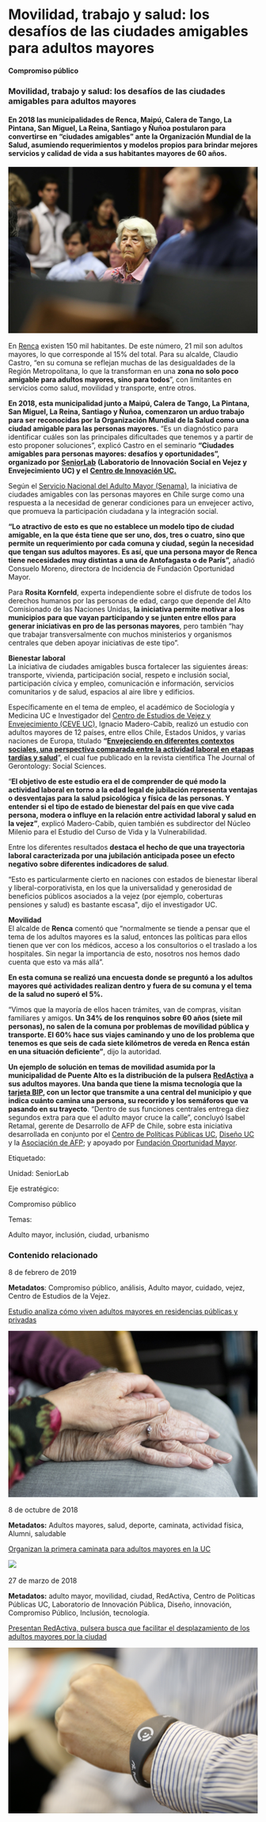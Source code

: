 # Movilidad, trabajo y salud: los desafíos de las ciudades amigables para adultos mayores

#### Compromiso público

### Movilidad, trabajo y salud: los desafíos de las ciudades amigables para adultos mayores

#### En 2018 las municipalidades de Renca, Maipú, Calera de Tango, La Pintana, San Miguel, La Reina, Santiago y Ñuñoa postularon para convertirse en “ciudades amigables” ante la Organización Mundial de la Salud, asumiendo requerimientos y modelos propios para brindar mejores servicios y calidad de vida a sus habitantes mayores de 60 años.

![La iniciativa de ciudades amigables busca fortalecer las &#xE1;reas de transporte, vivienda, participaci&#xF3;n social, respeto e inclusi&#xF3;n social, participaci&#xF3;n c&#xED;vica y empleo, comunicaci&#xF3;n e informaci&#xF3;n, servicios comunitarios y de salud, espacios al aire libre y edificios.](../../.gitbook/assets/adulto-mayor.jpg)

 En [Renca](https://www.renca.cl/permisos-de-circulacion/) existen 150 mil habitantes. De este número, 21 mil son adultos mayores, lo que corresponde al 15% del total. Para su alcalde, Claudio Castro, “en su comuna se reflejan muchas de las desigualdades de la Región Metropolitana, lo que la transforman en una **zona no solo poco amigable para adultos mayores, sino para todos**”, con limitantes en servicios como salud, movilidad y transporte, entre otros.  
  
**En 2018, esta municipalidad junto a Maipú, Calera de Tango, La Pintana, San Miguel, La Reina, Santiago y Ñuñoa, comenzaron un arduo trabajo para ser reconocidas por la Organización Mundial de la Salud como una ciudad amigable para las personas mayores.** “Es un diagnóstico para identificar cuáles son las principales dificultades que tenemos y a partir de esto proponer soluciones”, explicó Castro en el seminario **“Ciudades amigables para personas mayores: desafíos y oportunidades”, organizado por** [**SeniorLab**](http://seniorlab.cl/) **\(Laboratorio de Innovación Social en Vejez y Envejecimiento UC\) y el** [**Centro de Innovación UC.**](http://centrodeinnovacion.uc.cl/)  
  
Según el [Servicio Nacional del Adulto Mayor \(Senama\)](http://www.senama.gob.cl/), la iniciativa de ciudades amigables con las personas mayores en Chile surge como una respuesta a la necesidad de generar condiciones para un envejecer activo, que promueva la participación ciudadana y la integración social.  
  
**“Lo atractivo de esto es que no establece un modelo tipo de ciudad amigable, en la que ésta tiene que ser uno, dos, tres o cuatro, sino que permite un requerimiento por cada comuna y ciudad, según la necesidad que tengan sus adultos mayores. Es así, que una persona mayor de Renca tiene necesidades muy distintas a una de Antofagasta o de París”,** añadió Consuelo Moreno, directora de Incidencia de Fundación Oportunidad Mayor.  
  
Para **Rosita Kornfeld**, experta independiente sobre el disfrute de todos los derechos humanos por las personas de edad, cargo que depende del Alto Comisionado de las Naciones Unidas, **la iniciativa permite motivar a los municipios para que vayan participando y se junten entre ellos para generar iniciativas en pro de las personas mayores**, pero también “hay que trabajar transversalmente con muchos ministerios y organismos centrales que deben apoyar iniciativas de este tipo”.  
  
**Bienestar laboral**  
La iniciativa de ciudades amigables busca fortalecer las siguientes áreas: transporte, vivienda, participación social, respeto e inclusión social, participación cívica y empleo, comunicación e información, servicios comunitarios y de salud, espacios al aire libre y edificios.  
  
Específicamente en el tema de empleo, el académico de Sociología y Medicina UC e Investigador del [Centro de Estudios de Vejez y Envejecimiento \(CEVE UC\),](http://estudiosdevejez.uc.cl/) Ignacio Madero-Cabib, realizó un estudio con adultos mayores de 12 países, entre ellos Chile, Estados Unidos, y varias naciones de Europa, titulado **“**[**Envejeciendo en diferentes contextos sociales, una perspectiva comparada entre la actividad laboral en etapas tardías y salud**](http://goo.gl/8TX1DM)”, el cual fue publicado en la revista científica The Journal of Gerontology: Social Sciences.  
  
“**El objetivo de este estudio era el de comprender de qué modo la actividad laboral en torno a la edad legal de jubilación representa ventajas o desventajas para la salud psicológica y física de las personas. Y entender si el tipo de estado de bienestar del país en que vive cada persona, modera o influye en la relación entre actividad laboral y salud en la vejez”**, explicó Madero-Cabib, quien también es subdirector del Núcleo Milenio para el Estudio del Curso de Vida y la Vulnerabilidad.  
  
Entre los diferentes resultados **destaca el hecho de que una trayectoria laboral caracterizada por una jubilación anticipada posee un efecto negativo sobre diferentes indicadores de salud**. 

“Esto es particularmente cierto en naciones con estados de bienestar liberal y liberal-corporativista, en los que la universalidad y generosidad de beneficios públicos asociados a la vejez \(por ejemplo, coberturas pensiones y salud\) es bastante escasa", dijo el investigador UC.  
  
**Movilidad**  
El alcalde de **Renca** comentó que “normalmente se tiende a pensar que el tema de los adultos mayores es la salud, entonces las políticas para ellos tienen que ver con los médicos, acceso a los consultorios o el traslado a los hospitales. Sin negar la importancia de esto, nosotros nos hemos dado cuenta que esto va más allá”.  
  
**En esta comuna se realizó una encuesta donde se preguntó a los adultos mayores qué actividades realizan dentro y fuera de su comuna y el tema de la salud no superó el 5%.** 

“Vimos que la mayoría de ellos hacen trámites, van de compras, visitan familiares y amigos. **Un 34% de los renquinos sobre 60 años \(siete mil personas\), no salen de la comuna por problemas de movilidad pública y transporte. El 60% hace sus viajes caminando y uno de los problema que tenemos es que seis de cada siete kilómetros de vereda en Renca están en una situación deficiente”**, dijo la autoridad.  
  
**Un ejemplo de solución en temas de movilidad asumida por la municipalidad de Puente Alto es la distribución de la pulsera** [**RedActiva**](https://www.redactiva.cl/) **a sus adultos mayores. Una banda que tiene la misma tecnología que la** [**tarjeta BIP**](http://www.tarjetabip.cl/)**, con un lector que transmite a una central del municipio y que indica cuánto camina una persona, su recorrido y los semáforos que va pasando en su trayecto**. “Dentro de sus funciones centrales entrega diez segundos extra para que el adulto mayor cruce la calle”, concluyó Isabel Retamal, gerente de Desarrollo de AFP de Chile, sobre esta iniciativa desarrollada en conjunto por el [Centro de Políticas Públicas UC](https://politicaspublicas.uc.cl/), [Diseño UC](http://diseno.uc.cl/) y la [Asociación de AFP](https://www.aafp.cl/); y apoyado por [Fundación Oportunidad Mayor](http://omayor.cl/).

Etiquetado:

Unidad: SeniorLab

Eje estratégico:

Compromiso público

Temas:

Adulto mayor, inclusión, ciudad, urbanismo

### Contenido relacionado

8 de febrero de 2019 

**Metadatos**: Compromiso público, análisis, Adulto mayor, cuidado, vejez, Centro de Estudios de la Vejez.

[Estudio analiza cómo viven adultos mayores en residencias públicas y privadas](https://www.uc.cl/es/la-universidad/noticias/33119-aunque-con-importantes-desafios-por-resolver-los-establecimientos-de-larga-estadia-del-senama-brindan-una-mejor-perspectiva-de-vida-a-las-personas-mayores-versus-los-centros-privados)

![](../../.gitbook/assets/hands-2906458_1920.jpg)

8 de octubre de 2018 

**Metadatos:** Adultos mayores, salud, deporte, caminata, actividad física, Alumni, saludable

[Organizan la primera caminata para adultos mayores en la UC](https://www.uc.cl/es/la-universidad/noticias/31813-mas-de-mil-personas-asistieron-a-la-primera-camina-60-en-campus-san-joaquin-uc)

![](../../.gitbook/assets/44462497634_f5f5747a83_o.jpg)

27 de marzo de 2018

**Metadatos:** adulto mayor, movilidad, ciudad, RedActiva, Centro de Políticas Públicas UC, Laboratorio de Innovación Pública, Diseño, innovación, Compromiso Público, Inclusión, tecnología.

[Presentan RedActiva, pulsera busca que facilitar el desplazamiento de los adultos mayores por la ciudad](https://www.uc.cl/es/la-universidad/noticias/30689--se-lanza-redactiva-con-nuevos-beneficios-para-el-adulto-mayor)

![](../../.gitbook/assets/_mg_7700.JPG)

